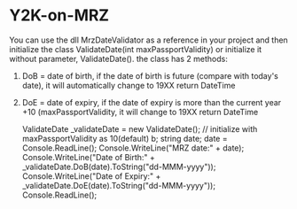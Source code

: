 # Y2K-on-MRZ

You can use the dll MrzDateValidator as a reference in your project and then initialize the class ValidateDate(int maxPassportValidity) or initialize it without parameter, ValidateDate(). the class has 2 methods:
1. DoB = date of birth, if the date of birth is future (compare with today's date), it will automatically change to 19XX
          return DateTime
2. DoE = date of expiry, if the date of expiry is more than the current year +10 (maxPassportValidity, it will change to 19XX
          return DateTime
          
    ValidateDate _validateDate = new ValidateDate(); // initialize with maxPassportValidity as 10(default) b;
    string date;
    date = Console.ReadLine();
    Console.WriteLine("MRZ date:" + date);
    Console.WriteLine("Date of Birth:" + _validateDate.DoB(date).ToString("dd-MMM-yyyy"));
    Console.WriteLine("Date of Expiry:" + _validateDate.DoE(date).ToString("dd-MMM-yyyy"));
    Console.ReadLine();
